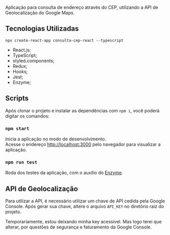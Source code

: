Aplicação para consulta de endereço através do CEP, utilizando a API de Geolocalização do Google Maps.

## Tecnologias Utilizadas

```npx create-react-app consulta-cep-react --typescript```

- React.js;
- TypeScript;
- styled.components;
- Redux;
- Hooks;
- Jest;
- Enzyme;

## Scripts

Após clonar o projeto e instalar as dependências com ``npm i``, você poderá digitar os comandos:

### `npm start`

Inicia a aplicação no modo de desenvolvimento.<br />
Acesse o endereço [http://localhost:3000](http://localhost:3000) pelo navegador para visualizar a aplicação.

### `npm run test`

Roda dos testes da aplicação, com o auxílio do [Enzyme](https://airbnb.io/enzyme).<br />

## API de Geolocalização

Para utilizar a API, é necessário utilizar um chave de API cedida pela Google Console. Após gerar sua chave, altere o arquivo ``API_KEY`` no diretório raiz do projeto.

Temporariamente, estou deixando minha key acessível. Mas logo terei que alterar, por questões de segurança e faturamento da Google Console.